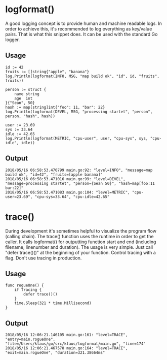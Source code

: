 # logformat()
A good logging concept is to provide human and machine readable logs. In order to achieve this, it's recommended to log everything
as key/value pairs. That is what this snippet does. It can be used with the standard Go logger.

## Usage
```
id := 42
fruits := []string{"apple", "banana"}
log.Println(logformat(INFO, MSG, "map build ok", "id", id, "fruits", fruits))

person := struct {
	name string
	age  int
}{"Sean", 50}
hash := map[string]int{"foo": 11, "bar": 22}
log.Println(logformat(DEVEL, MSG, "processing startet", "person", person, "hash", hash))

user := 23.69
sys := 33.64
idle := 42.65
log.Println(logformat(METRIC, "cpu-user", user, "cpu-sys", sys, "cpu-idle", idle))
```

## Output
```
2018/05/16 06:58:53.470799 main.go:92: "level=INFO", "message=map build ok", "id=42", "fruits=[apple banana]"
2018/05/16 06:58:53.471016 main.go:99: "level=DEVEL", "message=processing startet", "person={Sean 50}", "hash=map[foo:11 bar:22]"
2018/05/16 06:58:53.471083 main.go:104: "level=METRIC", "cpu-user=23.69", "cpu-sys=33.64", "cpu-idle=42.65"
```

# trace()
During development it's sometimes helpful to visualize the program flow (calling chain). The trace() function uses the runtime in order to
get the caller. It calls logformat() for outputting function start and end (including filename, linenumber and duration). The usage is very simple.
Just call "defer trace()()" at the beginning of your function. Control tracing with a flag. Don't use tracing in production.

## Usage
```
func rogueOne() {
	if Tracing {
		defer trace()()
	}
	time.Sleep(321 * time.Millisecond)
}
```

## Output
```
2018/05/16 12:06:21.146105 main.go:161: "level=TRACE", "entry=main.rogueOne", "file=/Users/klaus/go/src/klaus/logformat/main.go", "line=174"
2018/05/16 12:06:21.467578 main.go:164: "level=TRACE", "exit=main.rogueOne", "duration=321.38664ms"
```
